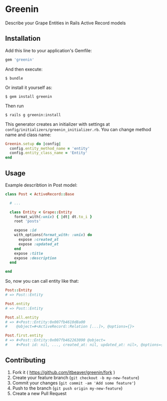 # Greenin

Describe your Grape Entities in Rails Active Record models

## Installation

Add this line to your application's Gemfile:

```ruby
gem 'greenin'
```

And then execute:

    $ bundle

Or install it yourself as:

    $ gem install greenin

Then run

	$ rails g greenin:install

This generator creates an initializer with settings at `config/initializers/greenin_initializer.rb`. You can change method name and class name:
```ruby
Greenin.setup do |config|
  config.entity_method_name = 'entity'
  config.entity_class_name = 'Entity'
end

```

## Usage

Example describtion in Post model:

```ruby
class Post < ActiveRecord::Base

  # ...

  class Entity < Grape::Entity
    format_with(:unix) { |dt| dt.to_i }
    root 'posts'

    expose :id
    with_options(format_with: :unix) do
      expose :created_at
      expose :updated_at
    end
    expose :title
    expose :description
  end

end
```

So, now you can call entity like that:
```ruby
Post::Entity
# => Post::Entity

Post.entity
# => Post::Entity

Post.all.entity
# => #<Post::Entity:0x007fb4610d8a00
#    @object=#<ActiveRecord::Relation [...]>, @options={}>

Post.first.entity
# => #<Post::Entity:0x007fb462263090 @object=
#    #<Post id: nil, ..., created_at: nil, updated_at: nil>, @options={}>
```

## Contributing

1. Fork it ( https://github.com/itbeaver/greenin/fork )
2. Create your feature branch (`git checkout -b my-new-feature`)
3. Commit your changes (`git commit -am 'Add some feature'`)
4. Push to the branch (`git push origin my-new-feature`)
5. Create a new Pull Request
